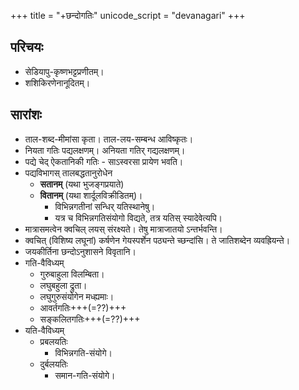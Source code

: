+++
title = "+छन्दोगतिः"
unicode_script = "devanagari"
+++

## परिचयः
- सेडियापु-कृष्णभट्टप्रणीतम्।
- शशिकिरणेनानूदितम्।

## सारांशः
- ताल-शब्द-मीमांसा कृता। ताल-लय-सम्बन्ध आविष्कृतः।
- नियता गतिः पद्यलक्षणम्। अनियता गतिर् गद्यलक्षणम्।
- पद्ये चेद् ऐकतानिकी गतिः - साऽस्वरसा प्रायेण भवति।
- पद्यविभागस् तालबद्धतानुरोधेन
  - **सतानम्** (यथा भुजङ्गप्रयाते)
  - **वितानम्** (यथा शार्दूलविक्रीडितम्)।
    - विभिन्नगतीनां सन्धिर् यतिस्थानेषु।
    - यत्र च विभिन्नगतिसंयोगो विद्यते, तत्र यतिस् स्यादेवेत्यपि।
- मात्रासमत्वेन क्वचिल् लयस् संरक्ष्यते। तेषु मात्राजातयो ऽन्तर्भवन्ति।
-  क्वचित् (विशिष्य लघूनां) कर्षणेन गेयस्पर्शेन पठ्यन्ते च्छन्दांसि। ते जातिशब्देन व्यवह्रियन्ते।
  - जयकीर्तिना छन्दोऽनुशासने विवृतानि।
- गति-वैविध्यम्
  - गुरुबाहुला विलम्बिता।
  - लघुबहुला द्रुता।
  - लघुगुरुसंयोगेन मध्ह्यमाः।
  - आवर्तगतिः+++(=??)+++ 
  - सङ्कलितगतिः+++(=??)+++
- यति-वैविध्यम्
  - प्रबलयतिः
    - विभिन्नगति-संयोगे।
  - दुर्बलयतिः
    - समान-गति-संयोगे।

